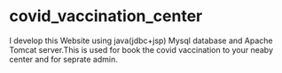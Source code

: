 # covid_vaccination_center
I develop this Website using java(jdbc+jsp) Mysql database and Apache Tomcat server.This is used for book the covid vaccination to your neaby center and for seprate admin.
